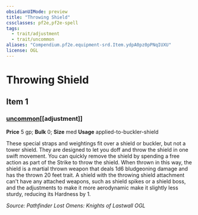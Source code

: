 ```yaml
---
obsidianUIMode: preview
title: "Throwing Shield"
cssclasses: pf2e,pf2e-spell
tags:
  - trait/adjustment
  - trait/uncommon
aliases: "Compendium.pf2e.equipment-srd.Item.ydpA0pz0pPNqIUXU"
license: OGL
---
```

# Throwing Shield
## Item 1
### [uncommon](uncommon "Uncommon Rarity Trait")[[adjustment]]


**Price** 5 gp; 
**Bulk** 0; **Size** med
**Usage** applied-to-buckler-shield

These special straps and weightings fit over a shield or buckler, but not a tower shield. They are designed to let you doff and throw the shield in one swift movement. You can quickly remove the shield by spending a free action as part of the Strike to throw the shield. When thrown in this way, the shield is a martial thrown weapon that deals 1d6 bludgeoning damage and has the thrown 20 feet trait. A shield with the throwing shield attachment can't have any attached weapons, such as shield spikes or a shield boss, and the adjustments to make it more aerodynamic make it slightly less sturdy, reducing its Hardness by 1.

*Source: Pathfinder Lost Omens: Knights of Lastwall*
*OGL*